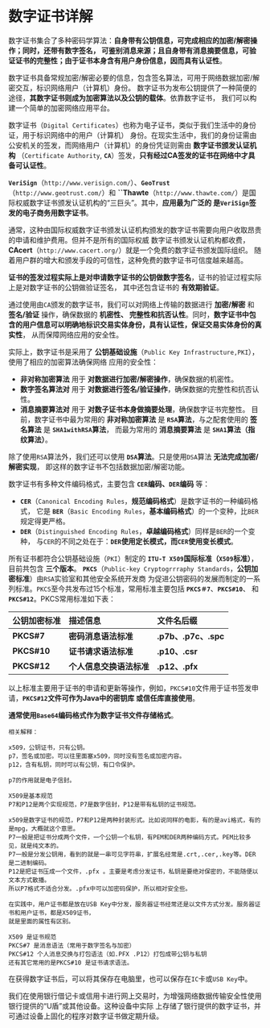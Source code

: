 数字证书详解
================================================================
数字证书集合了多种密码学算法：**自身带有公钥信息，可完成相应的加密/解密操作；同时，还带有数字签名，
可鉴别消息来源；且自身带有消息摘要信息，可验证证书的完整性；由于证书本身含有用户身份信息，因而具有认证性**。

数字证书具备常规加密/解密必要的信息，包含签名算法，可用于网络数据加密/解密交互，标识网络用户（计算机）身份。
数字证书为发布公钥提供了一种简便的途径，**其数字证书则成为加密算法以及公钥的载体**。依靠数字证书，
我们可以构建一个简单的加密网络应用平台。

数字证书（`Digital Certificates`）也称为电子证书，类似于我们生活中的身份证，用于标识网络中的用户（计算机）
身份。在现实生活中，我们的身份证需由公安机关的签发，而网络用户（计算机）的身份凭证则需由 **数字证书颁发认证机构**
（`Certificate Authority`, **`CA`**）签发，**只有经过CA签发的证书在网络中才具备可认证性**。

**`VeriSign`**（`http://www.verisign.com/`）、**`GeoTrust`**（`http://www.geotrust.com/`）和
**``Thawte**（`http://www.thawte.com/`）是国际权威数字证书颁发认证机构的“三巨头”。其中，**应用最为广泛的
是`VeriSign`签发的电子商务用数字证书**。

通常，这种由国际权威数字证书颁发认证机构颁发的数字证书需要向用户收取昂贵的申请和维护费用。但并不是所有的国际权威
数字证书颁发认证机构都收费，**CAcert**（`http://www.cacert.org/`）就是一个免费的数字证书颁发国际组织。
随着用户群的增大和颁发手段的可信性，这种免费的数字证书可信度越来越高。

**证书的签发过程实际上是对申请数字证书的公钥做数字签名**，证书的验证过程实际上是对数字证书的公钥做验证签名，
其中还包含证书的 **有效期验证**。

通过使用由`CA`颁发的数字证书，我们可以对网络上传输的数据进行 **加密/解密** 和 **签名/验证** 操作，确保数据的 **机密性、
完整性和抗否认性**。同时，**数字证书中包含的用户信息可以明确地标识交易实体身份，具有认证性，保证交易实体身份的真实性**，
从而保障网络应用的安全性。

实际上，数字证书是采用了 **公钥基础设施**（`Public Key Infrastructure,PKI`），使用了相应的加密算法确保网络
应用的安全性：
+ **非对称加密算法** 用于 **对数据进行加密/解密操作**，确保数据的机密性。
+ **数字签名算法对** 用于 **对数据进行签名/验证操作**，确保数据的完整性和抗否认性。
+ **消息摘要算法对** 用于 **对数子证书本身做摘要处理**，确保数字证书完整性。
目前，数字证书中最为常用的 **非对称加密算法** 是 **`RSA`算法**，与之配套使用的 **签名算法** 是 **`SHA1withRSA`算法**，
而最为常用的 **消息摘要算法** 是 **`SHA1`算法（指纹算法）**。

除了使用`RSA`算法外，我们还可以使用 **`DSA`算法**。只是使用`DSA`算法 **无法完成加密/解密实现**，
即这样的数字证书不包括数据加密/解密功能。 

数字证书有多种文件编码格式，主要包含 **`CER`编码、`DER`编码** 等：
+ **`CER`**（`Canonical Encoding Rules`，**规范编码格式**）是数字证书的一种编码格式，
它是 **`BER`**（`Basic Encoding Rules`，**基本编码格式**）的一个变种，比`BER`规定得更严格。
+ **`DER`**（`Distinguished Encoding Rules`，**卓越编码格式**）同样是`BER`的一个变种，
与`CER`的不同之处在于：**`DER`使用定长模式，而`CER`使用变长模式**。

所有证书都符合公钥基础设施（`PKI`）制定的 **`ITU-T X509`国际标准（`X509`标准）**，目前共包含 **三个版本**。
**`PKCS`**（`Public-key Cryptogrrraphy Standards`，**公钥加密标准**）由`RSA`实验室和其他安全系统开发商
为促进公钥密码的发展而制定的一系列标准。`PKCS`至今共发布过15个标准，常用标准主要包括 **`PKCS＃7`**、**`PKCS#10`**、
和 **`PKCS#12`**。PKCS常用标准如下表：

| 公钥加密标准 | 描述信息 | 文件名后缀 |
|:--------|:--------|:--------------|
| **PKCS#7** | **密码消息语法标准** | **.p7b、.p7c、.spc** |
| **PKCS#10** | **证书请求语法标准** | **.p10、.csr** |
| **PKCS#12** | **个人信息交换语法标准** | **.p12、.pfx** |

以上标准主要用于证书的申请和更新等操作，例如，`PKCS#10`文件用于证书签发申请，**`PKCS#12`文件可作为Java中的密钥库
或信任库直接使用**。

**通常使用`Base64`编码格式作为数字证书文件存储格式**。
```
相关解释：

x509，公钥证书，只有公钥。
p7，签名或加密。可以往里面塞x509，同时没有签名或加密内容。
p12，含有私钥，同时可以有公钥，有口令保护。

p7的作用就是电子信封。

X509是基本规范
P7和P12是两个实现规范，P7是数字信封，P12是带有私钥的证书规范。

x509是数字证书的规范，P7和P12是两种封装形式。比如说同样的电影，有的是avi格式，有的是mpg，大概就这个意思。
P7一般是把证书分成两个文件，一个公钥一个私钥，有PEM和DER两种编码方式。PEM比较多见，就是纯文本的。
P7一般是分发公钥用，看到的就是一串可见字符串，扩展名经常是.crt,.cer,.key等。DER是二进制编码。
P12是把证书压成一个文件，.pfx 。主要是考虑分发证书，私钥是要绝对保密的，不能随便以文本方式散播。
所以P7格式不适合分发。.pfx中可以加密码保护，所以相对安全些。

在实践中，用户证书都是放在USB Key中分发，服务器证书经常还是以文件方式分发。服务器证书和用户证书，都是X509证书，
就是里面的属性有区别。

X509 是证书规范
PKCS#7 是消息语法（常用于数字签名与加密）
PKCS#12 个人消息交换与打包语法（如.PFX .P12）打包成带公钥与私钥
还有其它常用的是PKCS#10 是证书请求语法。
```
在获得数字证书后，可以将其保存在电脑里，也可以保存在`IC`卡或`USB Key`中。

我们在使用银行借记卡或信用卡进行网上交易时，为增强网络数据传输安全性使用银行提供的“U盾”或其他设备。这种设备中实际
上存储了银行提供的数字证书，并可通过设备上固化的程序对数字证书做定期升级。









